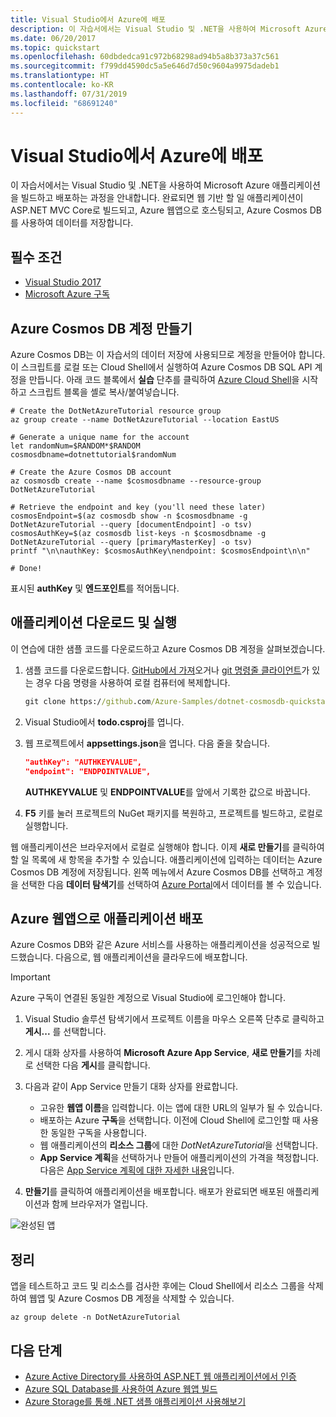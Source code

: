 ```yaml
---
title: Visual Studio에서 Azure에 배포
description: 이 자습서에서는 Visual Studio 및 .NET을 사용하여 Microsoft Azure 애플리케이션을 빌드하고 배포하는 과정을 안내합니다.
ms.date: 06/20/2017
ms.topic: quickstart
ms.openlocfilehash: 60dbdedca91c972b68298ad94b5a8b373a37c561
ms.sourcegitcommit: f799dd4590dc5a5e646d7d50c9604a9975dadeb1
ms.translationtype: HT
ms.contentlocale: ko-KR
ms.lasthandoff: 07/31/2019
ms.locfileid: "68691240"
---
```

# <a name="deploy-to-azure-from-visual-studio"></a>Visual Studio에서 Azure에 배포

이 자습서에서는 Visual Studio 및 .NET을 사용하여 Microsoft Azure 애플리케이션을 빌드하고 배포하는 과정을 안내합니다.  완료되면 웹 기반 할 일 애플리케이션이 ASP.NET MVC Core로 빌드되고, Azure 웹앱으로 호스팅되고, Azure Cosmos DB를 사용하여 데이터를 저장합니다.

## <a name="prerequisites"></a>필수 조건

* [Visual Studio 2017](https://www.visualstudio.com/downloads/)
* [Microsoft Azure 구독](https://azure.microsoft.com/free/)

## <a name="create-an-azure-cosmos-db-account"></a>Azure Cosmos DB 계정 만들기

Azure Cosmos DB는 이 자습서의 데이터 저장에 사용되므로 계정을 만들어야 합니다.  이 스크립트를 로컬 또는 Cloud Shell에서 실행하여 Azure Cosmos DB SQL API 계정을 만듭니다.  아래 코드 블록에서 **실습** 단추를 클릭하여 [Azure Cloud Shell](/azure/cloud-shell/)을 시작하고 스크립트 블록을 셸로 복사/붙여넣습니다.

```azurecli-interactive
# Create the DotNetAzureTutorial resource group
az group create --name DotNetAzureTutorial --location EastUS

# Generate a unique name for the account
let randomNum=$RANDOM*$RANDOM
cosmosdbname=dotnettutorial$randomNum

# Create the Azure Cosmos DB account
az cosmosdb create --name $cosmosdbname --resource-group DotNetAzureTutorial

# Retrieve the endpoint and key (you'll need these later)
cosmosEndpoint=$(az cosmosdb show -n $cosmosdbname -g DotNetAzureTutorial --query [documentEndpoint] -o tsv)
cosmosAuthKey=$(az cosmosdb list-keys -n $cosmosdbname -g DotNetAzureTutorial --query [primaryMasterKey] -o tsv)
printf "\n\nauthKey: $cosmosAuthKey\nendpoint: $cosmosEndpoint\n\n"

# Done!

```

표시된 **authKey** 및 **엔드포인트**를 적어둡니다. 

## <a name="downloading-and-running-the-application"></a>애플리케이션 다운로드 및 실행

이 연습에 대한 샘플 코드를 다운로드하고 Azure Cosmos DB 계정을 살펴보겠습니다.

1. 샘플 코드를 다운로드합니다.  [GitHub에서 가져](https://github.com/Azure-Samples/dotnet-cosmosdb-quickstart/)오거나 [git 명령줄 클라이언트](https://git-scm.com/)가 있는 경우 다음 명령을 사용하여 로컬 컴퓨터에 복제합니다.

    ```cmd
    git clone https://github.com/Azure-Samples/dotnet-cosmosdb-quickstart
    ```

2. Visual Studio에서 **todo.csproj**를 엽니다.

3. 웹 프로젝트에서 **appsettings.json**을 엽니다.  다음 줄을 찾습니다.

    ```json
    "authKey": "AUTHKEYVALUE",
    "endpoint": "ENDPOINTVALUE",
    ```
    **AUTHKEYVALUE** 및 **ENDPOINTVALUE**를 앞에서 기록한 값으로 바꿉니다.

4. **F5** 키를 눌러 프로젝트의 NuGet 패키지를 복원하고, 프로젝트를 빌드하고, 로컬로 실행합니다.

웹 애플리케이션은 브라우저에서 로컬로 실행해야 합니다.  이제 **새로 만들기**를 클릭하여 할 일 목록에 새 항목을 추가할 수 있습니다.  애플리케이션에 입력하는 데이터는 Azure Cosmos DB 계정에 저장됩니다.  왼쪽 메뉴에서 Azure Cosmos DB를 선택하고 계정을 선택한 다음 **데이터 탐색기**를 선택하여 [Azure Portal](https://portal.azure.com)에서 데이터를 볼 수 있습니다.

## <a name="deploying-the-application-as-an-azure-web-app"></a>Azure 웹앱으로 애플리케이션 배포

Azure Cosmos DB와 같은 Azure 서비스를 사용하는 애플리케이션을 성공적으로 빌드했습니다.  다음으로, 웹 애플리케이션을 클라우드에 배포합니다.

> [!IMPORTANT]
> Azure 구독이 연결된 동일한 계정으로 Visual Studio에 로그인해야 합니다.

1. Visual Studio 솔루션 탐색기에서 프로젝트 이름을 마우스 오른쪽 단추로 클릭하고 **게시...** 를 선택합니다.

2. 게시 대화 상자를 사용하여 **Microsoft Azure App Service**, **새로 만들기**를 차례로 선택한 다음 **게시**를 클릭합니다.

3. 다음과 같이 App Service 만들기 대화 상자를 완료합니다.

    * 고유한 **웹앱 이름**을 입력합니다.  이는 앱에 대한 URL의 일부가 될 수 있습니다.
    * 배포하는 Azure **구독**을 선택합니다.  이전에 Cloud Shell에 로그인할 때 사용한 동일한 구독을 사용합니다.
    * 웹 애플리케이션의 **리소스 그룹**에 대한 *DotNetAzureTutorial*을 선택합니다.
    * **App Service 계획**을 선택하거나 만들어 애플리케이션의 가격을 책정합니다.  다음은 [App Service 계획에 대한 자세한 내용](/azure/app-service/azure-web-sites-web-hosting-plans-in-depth-overview)입니다.

4. **만들기**를 클릭하여 애플리케이션을 배포합니다.  배포가 완료되면 배포된 애플리케이션과 함께 브라우저가 열립니다.

![완성된 앱](./media/dotnet-quickstart/todo.png)

## <a name="clean-up"></a>정리

앱을 테스트하고 코드 및 리소스를 검사한 후에는 Cloud Shell에서 리소스 그룹을 삭제하여 웹앱 및 Azure Cosmos DB 계정을 삭제할 수 있습니다.

```azurecli-interactive
az group delete -n DotNetAzureTutorial
```

## <a name="next-steps"></a>다음 단계

* [Azure Active Directory를 사용하여 ASP.NET 웹 애플리케이션에서 인증](/azure/active-directory/develop/active-directory-devquickstarts-webapp-dotnet)
* [Azure SQL Database를 사용하여 Azure 웹앱 빌드](/azure/app-service-web/web-sites-dotnet-get-started)
* [Azure Storage를 통해 .NET 샘플 애플리케이션 사용해보기](/azure/storage/storage-samples-dotnet)


